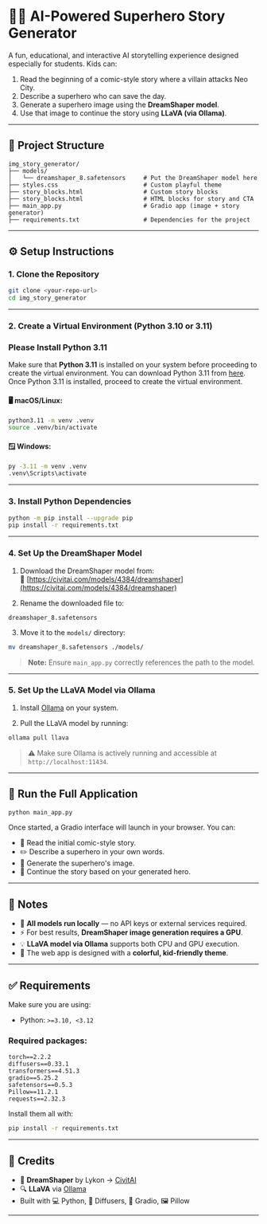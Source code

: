 # 🦸‍♂️ AI-Powered Superhero Story Generator

A fun, educational, and interactive AI storytelling experience designed especially for students. Kids can:

1. Read the beginning of a comic-style story where a villain attacks Neo City.
2. Describe a superhero who can save the day.
3. Generate a superhero image using the **DreamShaper model**.
4. Use that image to continue the story using **LLaVA (via Ollama)**.

---

## 📁 Project Structure

```
img_story_generator/
├── models/
│   └── dreamshaper_8.safetensors     # Put the DreamShaper model here
├── styles.css                        # Custom playful theme
├── story_blocks.html                 # Custom story blocks
├── story_blocks.html                 # HTML blocks for story and CTA
├── main_app.py                       # Gradio app (image + story generator)
├── requirements.txt                  # Dependencies for the project
```

---

## ⚙️ Setup Instructions

### 1. Clone the Repository

```bash
git clone <your-repo-url>
cd img_story_generator
```

---


### 2. Create a Virtual Environment (Python 3.10 or 3.11)

### **Please Install Python 3.11**  
Make sure that **Python 3.11** is installed on your system before proceeding to create the virtual environment. You can download Python 3.11 from [here](https://www.python.org/downloads/release/python-3110/).  
Once Python 3.11 is installed, proceed to create the virtual environment.

#### 🖥️ macOS/Linux:

```bash
python3.11 -m venv .venv
source .venv/bin/activate
```

#### 🪟 Windows:

```bash
py -3.11 -m venv .venv
.venv\Scripts\activate
```

---

### 3. Install Python Dependencies

```bash
python -m pip install --upgrade pip
pip install -r requirements.txt
```

---

### 4. Set Up the DreamShaper Model

1. Download the DreamShaper model from:  
   🔗 [https://civitai.com/models/4384/dreamshaper](https://civitai.com/models/4384/dreamshaper)

2. Rename the downloaded file to:

```
dreamshaper_8.safetensors
```

3. Move it to the `models/` directory:

```bash
mv dreamshaper_8.safetensors ./models/
```

> **Note:** Ensure `main_app.py` correctly references the path to the model.

---

### 5. Set Up the LLaVA Model via Ollama

1. Install [Ollama](https://ollama.com) on your system.

2. Pull the LLaVA model by running:

```bash
ollama pull llava
```

> ⚠️ Make sure Ollama is actively running and accessible at `http://localhost:11434`.

---

## 🚀 Run the Full Application

```bash
python main_app.py
```

Once started, a Gradio interface will launch in your browser. You can:

- 📖 Read the initial comic-style story.
- ✏️ Describe a superhero in your own words.
- 🎨 Generate the superhero's image.
- 📜 Continue the story based on your generated hero.

---

## 📌 Notes

- 🧠 **All models run locally** — no API keys or external services required.
- ⚡ For best results, **DreamShaper image generation requires a GPU**.
- 💡 **LLaVA model via Ollama** supports both CPU and GPU execution.
- 🎈 The web app is designed with a **colorful, kid-friendly theme**.

---

## ✅ Requirements

Make sure you are using:

- Python: `>=3.10, <3.12`

### Required packages:

```
torch==2.2.2
diffusers==0.33.1
transformers==4.51.3
gradio==5.25.2
safetensors==0.5.3
Pillow==11.2.1
requests==2.32.3
```

Install them all with:

```bash
pip install -r requirements.txt
```

---

## 🧠 Credits

- 🎨 **DreamShaper** by Lykon → [CivitAI](https://civitai.com/models/4384/dreamshaper)
- 🔍 **LLaVA** via [Ollama](https://ollama.com)
- Built with 💻 Python, 🤗 Diffusers, 🎨 Gradio, 🖼️ Pillow

---
